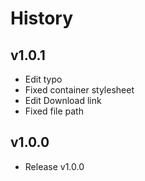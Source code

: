 # History   

## v1.0.1   
- Edit typo   
- Fixed container stylesheet   
- Edit Download link
- Fixed file path


## v1.0.0   
- Release v1.0.0   